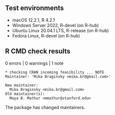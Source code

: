 ## Test environments
- macOS 12.2.1, R 4.2.1
- Windows Server 2022, R-devel (on R-hub)
- Ubuntu Linux 20.04.1 LTS, R-release (on R-hub)
- Fedora Linux, R-devel (on R-hub)


## R CMD check results

0 errors | 0 warnings | 1 note

```
* checking CRAN incoming feasibility ... NOTE
Maintainer: 'Mika Braginsky <mika.br@gmail.com>'

New maintainer:
  Mika Braginsky <mika.br@gmail.com>
Old maintainer(s):
  Maya B. Mathur <mmathur@stanford.edu>
```

The package has changed maintainers.
